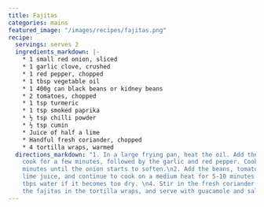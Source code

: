 ```yaml
---
title: Fajitas
categories: mains
featured_image: "/images/recipes/fajitas.png"
recipe:
  servings: serves 2
  ingredients_markdown: |-
    * 1 small red onion, sliced
    * 1 garlic clove, crushed
    * 1 red pepper, chopped
    * 1 tbsp vegetable oil
    * 1 400g can black beans or kidney beans
    * 2 tomatoes, chopped
    * 1 tsp turmeric
    * 1 tsp smoked paprika
    * ½ tsp chilli powder
    * ½ tsp cumin
    * Juice of half a lime
    * Handful fresh coriander, chopped
    * 4 tortilla wraps, warmed
  directions_markdown: "1. In a large frying pan, heat the oil. Add the onion and
    cook for a few minutes, followed by the garlic and red pepper. Cook for a few
    minutes until the onion starts to soften.\n2. Add the beans, tomatoes, spices and
    lime juice, and continue to cook on a medium heat for 5-10 minutes. Add a few
    tbps water if it becomes too dry. \n4. Stir in the fresh coriander.\n5. Assemble
    the fajitas in the tortilla wraps, and serve with guacamole and salsa."
---
```

